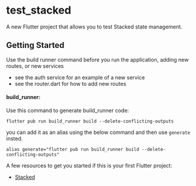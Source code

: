 # test_stacked

A new Flutter project that allows you to test Stacked state management.

## Getting Started

Use the build runner command before you run the application, adding new routes, or new services
- see the auth service for an example of a new service
- see the router.dart for how to add new routes

#### build_runner:

Use this command to generate build_runner code:

```
flutter pub run build_runner build --delete-conflicting-outputs
```

you can add it as an alias using the below command and then use `generate` insted.

```
alias generate="flutter pub run build_runner build --delete-conflicting-outputs"
```

A few resources to get you started if this is your first Flutter project:

- [Stacked](https://pub.dev/packages/stacked)
